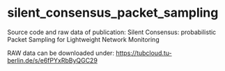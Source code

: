 # silent_consensus_packet_sampling
Source code and raw data of publication: Silent Consensus: probabilistic Packet Sampling for Lightweight Network Monitoring

RAW data can be downloaded under:
https://tubcloud.tu-berlin.de/s/e6fPYxRbByQGC29
